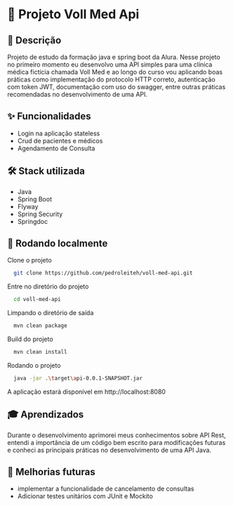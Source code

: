 
# 🏥 Projeto Voll Med Api

## 📄 Descrição

Projeto de estudo da formação java e spring boot da Alura. Nesse projeto no primeiro momento eu desenvolvo uma API simples para uma clínica médica fictícia chamada Voll Med e ao longo do curso vou aplicando boas práticas como implementação do protocolo HTTP correto, autenticação com token JWT, documentação com uso do swagger, entre outras práticas recomendadas no desenvolvimento de uma API.
## ✨ Funcionalidades

- Login na aplicação stateless
- Crud de pacientes e médicos
- Agendamento de Consulta




## 🛠️ Stack utilizada
- Java
- Spring Boot
- Flyway
- Spring Security
- Springdoc


## 🚀 Rodando localmente

Clone o projeto

```bash
  git clone https://github.com/pedroleiteh/voll-med-api.git
```

Entre no diretório do projeto

```bash
  cd voll-med-api
```

Limpando o diretório de saída

```bash
  mvn clean package
```

Build do projeto

```bash
  mvn clean install
```

Rodando o projeto

```bash
  java -jar .\target\api-0.0.1-SNAPSHOT.jar
```

A aplicação estará disponível em http://localhost:8080


## 🎓 Aprendizados

Durante o desenvolvimento aprimorei meus conhecimentos sobre API Rest, entendi a importância de um código bem escrito para modificações futuras e conheci as principais práticas no desenvolvimento de uma API Java.




## 🚧 Melhorias futuras
- implementar a funcionalidade de cancelamento de consultas
- Adicionar testes unitários com JUnit e Mockito

